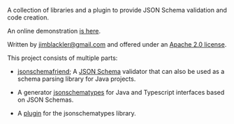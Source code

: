 A collection of libraries and a plugin to provide JSON Schema validation and
code creation.

An online demonstration [is here](https://tryjsonschematypes.appspot.com/).

Written by jimblackler@gmail.com and offered under an
[Apache 2.0 license](https://www.apache.org/licenses/LICENSE-2.0).

This project consists of multiple parts:

* [jsonschemafriend](https://github.com/jimblackler/jsonschematypes/tree/master/library);
  A [JSON Schema](https://json-schema.org/) validator that can also be used as a
  schema parsing library for Java projects.

* A generator
  [jsonschematypes](https://github.com/jimblackler/jsonschematypes/tree/master/codegen)
  for Java and Typescript interfaces based on JSON Schemas.

* A
  [plugin](https://github.com/jimblackler/jsonschematypes/tree/master/plugin) for
  the jsonschematypes library.
